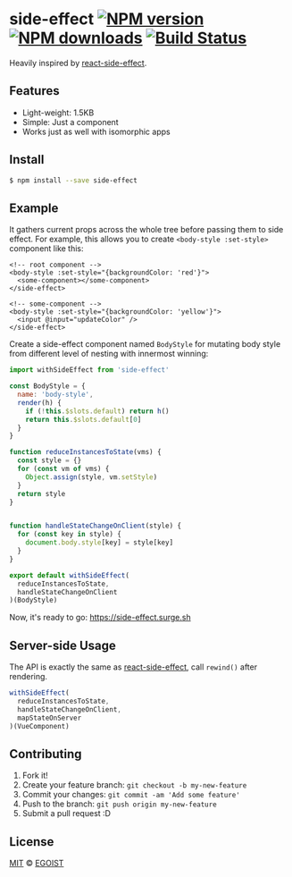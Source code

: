 # side-effect [![NPM version](https://img.shields.io/npm/v/side-effect.svg?style=flat-square)](https://npmjs.com/package/side-effect) [![NPM downloads](https://img.shields.io/npm/dm/side-effect.svg?style=flat-square)](https://npmjs.com/package/side-effect) [![Build Status](https://img.shields.io/circleci/project/egoist/side-effect/master.svg?style=flat-square)](https://circleci.com/gh/egoist/side-effect)

Heavily inspired by [react-side-effect](https://github.com/gaearon/react-side-effect).

## Features

- Light-weight: 1.5KB
- Simple: Just a component
- Works just as well with isomorphic apps

## Install

```bash
$ npm install --save side-effect
```

## Example

It gathers current props across the whole tree before passing them to side effect. For example, this allows you to create `<body-style :set-style>` component like this:

```vue
<!-- root component -->
<body-style :set-style="{backgroundColor: 'red'}">
  <some-component></some-component>
</side-effect>

<!-- some-component -->
<body-style :set-style="{backgroundColor: 'yellow'}">
  <input @input="updateColor" />
</side-effect>
```

Create a side-effect component named `BodyStyle` for mutating body style from different level of nesting with innermost winning:

```js
import withSideEffect from 'side-effect'

const BodyStyle = {
  name: 'body-style',
  render(h) {
    if (!this.$slots.default) return h()
    return this.$slots.default[0]
  }
}

function reduceInstancesToState(vms) {
  const style = {}
  for (const vm of vms) {
    Object.assign(style, vm.setStyle)
  }
  return style
}


function handleStateChangeOnClient(style) {
  for (const key in style) {
    document.body.style[key] = style[key]
  }
}

export default withSideEffect(
  reduceInstancesToState,
  handleStateChangeOnClient
)(BodyStyle)
```

Now, it's ready to go: https://side-effect.surge.sh

## Server-side Usage

The API is exactly the same as [react-side-effect](https://github.com/gaearon/react-side-effect#api), call `rewind()` after rendering.

```js
withSideEffect(
  reduceInstancesToState,
  handleStateChangeOnClient,
  mapStateOnServer
)(VueComponent)
```

## Contributing

1. Fork it!
2. Create your feature branch: `git checkout -b my-new-feature`
3. Commit your changes: `git commit -am 'Add some feature'`
4. Push to the branch: `git push origin my-new-feature`
5. Submit a pull request :D

## License

[MIT](https://egoist.mit-license.org/) © [EGOIST](https://github.com/egoist)
